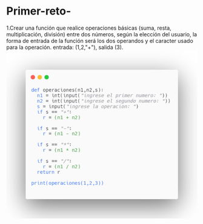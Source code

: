 # Primer-reto-
1.Crear una función que realice operaciones básicas (suma, resta, multiplicación, división) entre dos números, según la elección del usuario, la forma de entrada de la función será los dos operandos y el caracter usado para la operación. entrada: (1,2,"+"), salida (3).
![Descrpición de la imagen](https://github.com/vcarreno52/Primer-reto-/blob/main/Imagen%20cod%201.png?raw=true)

